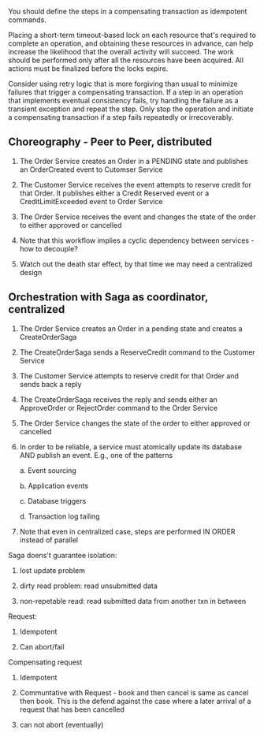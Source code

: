 You should define the steps in a compensating transaction as idempotent commands.  

Placing a short-term timeout-based lock on each resource that's required to complete an operation, and obtaining these resources in advance, can help increase the likelihood that the overall activity will succeed. The work should be performed only after all the resources have been acquired. All actions must be finalized before the locks expire.

Consider using retry logic that is more forgiving than usual to minimize failures that trigger a compensating transaction. If a step in an operation that implements eventual consistency fails, try handling the failure as a transient exception and repeat the step. Only stop the operation and initiate a compensating transaction if a step fails repeatedly or irrecoverably.

Choreography - Peer to Peer, distributed
-------

1. The Order Service creates an Order in a PENDING state and publishes an OrderCreated event to Cutomser Service

2. The Customer Service receives the event attempts to reserve credit for that Order. It publishes either a Credit Reserved event or a CreditLimitExceeded event to Order Service

3. The Order Service receives the event and changes the state of the order to either approved or cancelled

5. Note that this workflow implies a cyclic dependency between services - how to decouple?

6. Watch out the death star effect, by that time we may need a centralized design


Orchestration with Saga as coordinator, centralized
--------
1. The Order Service creates an Order in a pending state and creates a CreateOrderSaga

2. The CreateOrderSaga sends a ReserveCredit command to the Customer Service

3. The Customer Service attempts to reserve credit for that Order and sends back a reply

4. The CreateOrderSaga receives the reply and sends either an ApproveOrder or RejectOrder command to the Order Service

5. The Order Service changes the state of the order to either approved or cancelled

6. In order to be reliable, a service must atomically update its database AND publish an event. E.g., one of the patterns

	a. Event sourcing

	b. Application events

	c. Database triggers

	d. Transaction log tailing

7. Note that even in centralized case, steps are performed IN ORDER instead of parallel



Saga doens't guarantee isolation:

1. lost update problem 

2. dirty read problem: read unsubmitted data 

3. non-repetable read: read submitted data from another txn in between


Request: 

1. Idempotent

2. Can abort/fail 

Compensating request

1. Idempotent

2. Communtative with Request - book and then cancel is same as cancel then book. This is the defend against the case where a later arrival of a request that has been cancelled

3. can not abort (eventually)
